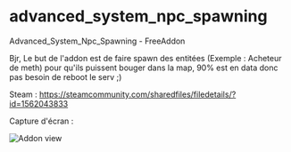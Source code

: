 # advanced_system_npc_spawning

Advanced_System_Npc_Spawning - FreeAddon

Bjr, Le but de l'addon est de faire spawn des entitées (Exemple : Acheteur de meth) pour qu'ils puissent bouger dans la map, 90% est en data donc pas besoin de reboot le serv ;)

Steam : https://steamcommunity.com/sharedfiles/filedetails/?id=1562043833
 
Capture d'écran :
<p><img src="https://media.discordapp.net/attachments/508389133035634690/508798498695807004/20181105012327_1.jpg?width=944&height=567" alt="Addon view" data-canonical-src="https://media.discordapp.net/attachments/508389133035634690/508798498695807004/20181105012327_1.jpg?width=944&height=567" style="max-width:100%;"></p>
